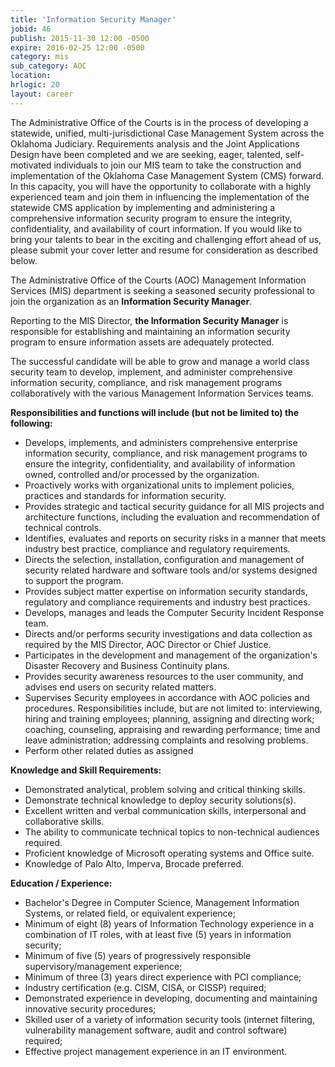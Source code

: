 ```yaml
---
title: 'Information Security Manager'
jobid: 46
publish: 2015-11-30 12:00 -0500
expire: 2016-02-25 12:00 -0500
category: mis
sub_category: AOC
location: 
hrlogic: 20
layout: career
---
```

<p>The Administrative Office of the Courts is in the process of developing a statewide, unified, multi-jurisdictional Case Management System across the Oklahoma Judiciary.  Requirements analysis and the Joint Applications Design have been completed and we are seeking, eager, talented, self-motivated individuals to join our MIS team to take the construction and implementation of the Oklahoma Case Management System (CMS) forward.  In this capacity, you will have the opportunity to collaborate with a highly experienced team and join them in influencing the implementation of the statewide CMS application by implementing and administering a comprehensive information security program to ensure the integrity, confidentiality, and availability of court information.  If you would like to bring your talents to bear in the exciting and challenging effort ahead of us, please submit your cover letter and resume for consideration as described below.</p>
<p>The Administrative Office of the Courts (AOC) Management Information Services (MIS) department is seeking a seasoned security professional to join the organization as an <strong>Information Security Manager</strong>.  
</p>
<p>Reporting to the MIS Director, <strong>the Information Security Manager</strong> is responsible for establishing and maintaining an information security program to ensure information assets are adequately protected.  
</p>
<p>The successful candidate will be able to grow and manage a world class security team to develop, implement, and administer comprehensive information security, compliance, and risk management programs collaboratively with the various Management Information Services teams.</p>
<p><strong>Responsibilities and functions will include (but not be limited to) the following:</strong></p>
<ul>
<li>Develops, implements, and administers comprehensive enterprise information security, compliance, and risk management programs to ensure the integrity, confidentiality, and availability of information owned, controlled and/or processed by the organization.</li>
<li>Proactively works with organizational units to implement policies, practices and standards for information security. </li>
<li>Provides strategic and tactical security guidance for all MIS projects and architecture functions, including the evaluation and recommendation of technical controls.</li>
<li>Identifies, evaluates and reports on security risks in a manner that meets industry best practice, compliance and regulatory requirements.  
</li>
<li>Directs the selection, installation, configuration and management of security related hardware and software tools and/or systems designed to support the program. </li>
<li>Provides subject matter expertise on information security standards, regulatory and compliance requirements and industry best practices.  
</li>
<li>Develops, manages and leads the Computer Security Incident Response team.  
</li>
<li>Directs and/or performs security investigations and data collection as required by the MIS Director, AOC Director or Chief Justice.</li>
<li>Participates in the development and management of the organization's Disaster Recovery and Business Continuity plans.</li>
<li>Provides security awareness resources to the user community, and advises end users on security related matters.</li>
<li>Supervises Security employees in accordance with AOC policies and procedures.  Responsibilities include, but are not limited to:  interviewing, hiring and training employees; planning, assigning and directing work; coaching, counseling, appraising and rewarding performance; time and leave administration; addressing complaints and resolving problems.  
</li>
<li>Perform other related duties as assigned </li>
</ul>
<p><strong>Knowledge and Skill Requirements:</strong></p>
<ul>
<li>Demonstrated analytical, problem solving and critical thinking skills.</li>
<li>Demonstrate technical knowledge to deploy security solutions(s).</li>
<li>Excellent written and verbal communication skills, interpersonal and collaborative skills.</li>
<li>The ability to communicate technical topics to non-technical audiences required.</li>
<li>Proficient knowledge of Microsoft operating systems and Office suite.</li>
<li>Knowledge of Palo Alto, Imperva, Brocade preferred.</li>
</ul>
<p><strong>Education / Experience:</strong></p>
<ul>
<li>Bachelor's Degree in Computer Science, Management Information Systems, or related field, or equivalent experience;  
</li>
<li>Minimum of eight (8) years of Information Technology experience in a combination of IT roles, with at least five (5) years in information security; </li>
<li>Minimum of five (5) years of progressively responsible supervisory/management experience;</li>
<li>Minimum of three (3) years direct experience with PCI compliance;</li>
<li>Industry certification (e.g. CISM, CISA, or CISSP) required;   
</li>
<li>Demonstrated experience in developing, documenting and maintaining innovative security procedures;</li>
<li>Skilled user of a variety of information security tools (internet filtering, vulnerability management software,  audit and control software) required;</li>
<li>Effective project management experience in an IT environment.</li></ul>